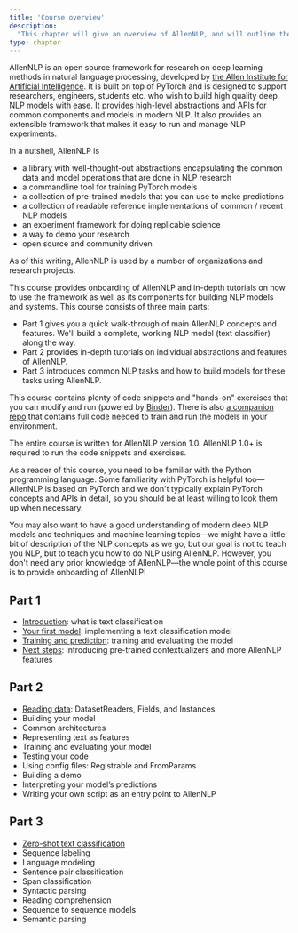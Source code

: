 ```yaml
---
title: 'Course overview'
description:
  "This chapter will give an overview of AllenNLP, and will outline the main chapters of this course"
type: chapter
---
```


<exercise id="1" title="What is AllenNLP">

AllenNLP is an open source framework for research on deep learning methods in natural language processing, developed by [the Allen Institute for Artificial Intelligence](https://allenai.org/). It is built on top of PyTorch and is designed to support researchers, engineers, students etc. who wish to build high quality deep NLP models with ease. It provides high-level abstractions and APIs for common components and models in modern NLP. It also provides an extensible framework that makes it easy to run and manage NLP experiments.

In a nutshell, AllenNLP is
- a library with well-thought-out abstractions encapsulating the common data and model operations
  that are done in NLP research
- a commandline tool for training PyTorch models
- a collection of pre-trained models that you can use to make predictions
- a collection of readable reference implementations of common / recent NLP models
- an experiment framework for doing replicable science
- a way to demo your research
- open source and community driven

As of this writing, AllenNLP is used by a number of organizations and research projects.

</exercise>

<exercise id="2" title="About this course">

This course provides onboarding of AllenNLP and in-depth tutorials on how to use the framework as well as its components for building NLP models and systems. This course consists of three main parts:

* Part 1 gives you a quick walk-through of main AllenNLP concepts and features. We'll build a complete, working NLP model (text classifier) along the way.
* Part 2 provides in-depth tutorials on individual abstractions and features of AllenNLP.
* Part 3 introduces common NLP tasks and how to build models for these tasks using AllenNLP.

This course contains plenty of code snippets and "hands-on" exercises that you can modify and run (powered by [Binder](https://mybinder.org/)). There is also [a companion repo](https://github.com/allenai/allennlp-course-examples) that contains full code needed to train and run the models in your environment. 

The entire course is written for AllenNLP version 1.0. AllenNLP 1.0+ is required to run the code snippets and exercises.

</exercise>

<exercise id="3" title="Target audience">

As a reader of this course, you need to be familiar with the Python programming language. Some familiarity with PyTorch is helpful too—AllenNLP is based on PyTorch and we don't typically explain PyTorch concepts and APIs in detail, so you should be at least willing to look them up when necessary.

You may also want to have a good understanding of modern deep NLP models and techniques and machine learning topics—we might have a little bit of description of the NLP concepts as we go, but our goal is not to teach you NLP, but to teach you how to do NLP using AllenNLP. However, you don't need any prior knowledge of AllenNLP—the whole point of this course is to provide onboarding of AllenNLP!

</exercise>

<exercise id="4" title="Table of contents">

## Part 1

* [Introduction](/introduction): what is text classification
* [Your first model](/your-first-model): implementing a text classification model
* [Training and prediction](/training-and-prediction): training and evaluating the model
* [Next steps](/next-steps): introducing pre-trained contextualizers and more AllenNLP features

## Part 2

* [Reading data](/reading-data): DatasetReaders, Fields, and Instances
* Building your model
* Common architectures
* Representing text as features
* Training and evaluating your model
* Testing your code
* Using config files: Registrable and FromParams
* Building a demo
* Interpreting your model’s predictions
* Writing your own script as an entry point to AllenNLP

## Part 3

* [Zero-shot text classification](/zero-shot-classification)
* Sequence labeling
* Language modeling
* Sentence pair classification
* Span classification
* Syntactic parsing
* Reading comprehension
* Sequence to sequence models
* Semantic parsing

</exercise>
